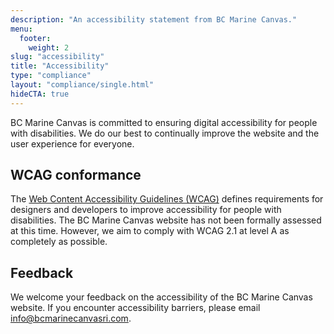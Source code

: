 ```yaml
---
description: "An accessibility statement from BC Marine Canvas."
menu:
  footer:
    weight: 2
slug: "accessibility"
title: "Accessibility"
type: "compliance"
layout: "compliance/single.html"
hideCTA: true
---
```


BC Marine Canvas is committed to ensuring digital accessibility for people with
disabilities. We do our best to continually improve the website and the user
experience for everyone.

## WCAG conformance

The [Web Content Accessibility Guidelines (WCAG)] defines requirements for
designers and developers to improve accessibility for people with disabilities.
The BC Marine Canvas website has not been formally assessed at this time.
However, we aim to comply with WCAG 2.1 at level A as completely as possible.

[Web Content Accessibility Guidelines (WCAG)]: https://www.w3.org/WAI/standards-guidelines/wcag/

## Feedback

We welcome your feedback on the accessibility of the BC Marine Canvas website.
If you encounter accessibility barriers, please email
info@bcmarinecanvasri.com.
